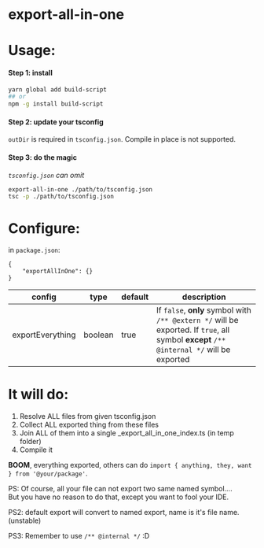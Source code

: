 # export-all-in-one

# Usage:

#### Step 1: install

```bash
yarn global add build-script
## or
npm -g install build-script
```

#### Step 2: update your tsconfig

`outDir` is required in `tsconfig.json`. Compile in place is not supported.

#### Step 3: do the magic

_`tsconfig.json` can omit_

```sh
export-all-in-one ./path/to/tsconfig.json
tsc -p ./path/to/tsconfig.json
```

# Configure:

in `package.json`:

```jsonc
{
	"exportAllInOne": {}
}
```

| config           | type    | default | description                                                                                                                              |
| ---------------- | ------- | ------- | ---------------------------------------------------------------------------------------------------------------------------------------- |
| exportEverything | boolean | true    | If `false`, **only** symbol with `/** @extern */` will be exported. If `true`, all symbol **except** `/** @internal */` will be exported |

# It will do:

1. Resolve ALL files from given tsconfig.json
1. Collect ALL exported thing from these files
1. Join ALL of them into a single \_export_all_in_one_index.ts (in temp folder)
1. Compile it

**BOOM**, everything exported, others can do `import { anything, they, want } from '@your/package'`.

PS: Of course, all your file can not export two same named symbol....  
But you have no reason to do that, except you want to fool your IDE.

PS2: default export will convert to named export, name is it's file name. (unstable)

PS3: Remember to use `/** @internal */` :D
